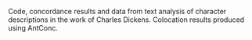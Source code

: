 Code, concordance results and data from text analysis of character descriptions in the work of Charles Dickens. Colocation results produced using AntConc.

